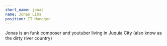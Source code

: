 ```yaml
---
short_name: jonas
name: Jonas Lima
position: IT Manager
---
```

Jonas is an funk composer and youtuber living in Juquia City (also know as the dirty river country)